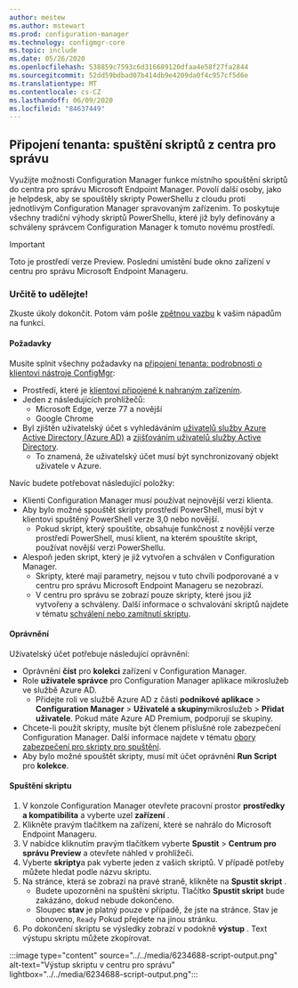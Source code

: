 ```yaml
---
author: mestew
ms.author: mstewart
ms.prod: configuration-manager
ms.technology: configmgr-core
ms.topic: include
ms.date: 05/26/2020
ms.openlocfilehash: 538859c7593c6d316689120dfaa4e58f27fa2844
ms.sourcegitcommit: 52dd59bdbad07b414db9e4209da0f4c957cf5d6e
ms.translationtype: MT
ms.contentlocale: cs-CZ
ms.lasthandoff: 06/09/2020
ms.locfileid: "84637449"
---
```

## <a name="tenant-attach-run-scripts-from-the-admin-center"></a><a name="bkmk_scripts"></a>Připojení tenanta: spuštění skriptů z centra pro správu
<!--6234688-->
Využijte možnosti Configuration Manager funkce místního spouštění skriptů do centra pro správu Microsoft Endpoint Manager. Povolí další osoby, jako je helpdesk, aby se spouštěly skripty PowerShellu z cloudu proti jednotlivým Configuration Manager spravovaným zařízením. To poskytuje všechny tradiční výhody skriptů PowerShellu, které již byly definovány a schváleny správcem Configuration Manager k tomuto novému prostředí.

> [!Important]
> Toto je prostředí verze Preview. Poslední umístění bude okno zařízení v centru pro správu Microsoft Endpoint Manageru.

### <a name="try-it-out"></a>Určitě to udělejte!

Zkuste úkoly dokončit. Potom vám pošle [zpětnou vazbu](../../technical-preview-2003.md#bkmk_feedback) k vašim nápadům na funkci.

#### <a name="prerequisites"></a>Požadavky

Musíte splnit všechny požadavky na [připojení tenanta: podrobnosti o klientovi nástroje ConfigMgr](../../technical-preview-2004.md#bkmk_mem):

- Prostředí, které je [klientovi připojené k nahraným zařízením](../../../../../tenant-attach/device-sync-actions.md).
- Jeden z následujících prohlížečů:
  - Microsoft Edge, verze 77 a novější
  - Google Chrome
- Byl zjištěn uživatelský účet s vyhledáváním [uživatelů služby Azure Active Directory (Azure AD)](../../../../servers/deploy/configure/about-discovery-methods.md#azureaddisc) a [zjišťováním uživatelů služby Active Directory](../../../../servers/deploy/configure/about-discovery-methods.md#bkmk_aboutUser).
  - To znamená, že uživatelský účet musí být synchronizovaný objekt uživatele v Azure.

Navíc budete potřebovat následující položky:

- Klienti Configuration Manager musí používat nejnovější verzi klienta.
- Aby bylo možné spouštět skripty prostředí PowerShell, musí být v klientovi spuštěný PowerShell verze 3,0 nebo novější.
   - Pokud skript, který spouštíte, obsahuje funkčnost z novější verze prostředí PowerShell, musí klient, na kterém spouštíte skript, používat novější verzi PowerShellu.
- Alespoň jeden skript, který je již vytvořen a schválen v Configuration Manager.
   - Skripty, které mají parametry, nejsou v tuto chvíli podporované a v centru pro správu Microsoft Endpoint Manageru se nezobrazí.
   - V centru pro správu se zobrazí pouze skripty, které jsou již vytvořeny a schváleny. Další informace o schvalování skriptů najdete v tématu [schválení nebo zamítnutí skriptu](../../../../../apps/deploy-use/create-deploy-scripts.md#run-script-authors-and-approvers).


#### <a name="permissions"></a>Oprávnění

Uživatelský účet potřebuje následující oprávnění:

- Oprávnění **číst** pro **kolekci** zařízení v Configuration Manager.
- Role **uživatele správce** pro Configuration Manager aplikace mikroslužeb ve službě Azure AD.
  - Přidejte roli ve službě Azure AD z části **podnikové aplikace**  >  **Configuration Manager**  >  **Uživatelé a skupiny**mikroslužeb  >  **Přidat uživatele**. Pokud máte Azure AD Premium, podporují se skupiny.
- Chcete-li použít skripty, musíte být členem příslušné role zabezpečení Configuration Manager. Další informace najdete v tématu [obory zabezpečení pro skripty pro spuštění](../../../../../apps/deploy-use/create-deploy-scripts.md#bkmk_ScriptRoles).
- Aby bylo možné spouštět skripty, musí mít účet oprávnění **Run Script** pro **kolekce**.

#### <a name="run-a-script"></a>Spuštění skriptu

1. V konzole Configuration Manager otevřete pracovní prostor **prostředky a kompatibilita** a vyberte uzel **zařízení** .
1. Klikněte pravým tlačítkem na zařízení, které se nahrálo do Microsoft Endpoint Manageru.
1. V nabídce kliknutím pravým tlačítkem vyberte **Spustit**  >  **Centrum pro správu Preview** a otevřete náhled v prohlížeči.
1. Vyberte **skripty**a pak vyberte jeden z vašich skriptů. V případě potřeby můžete hledat podle názvu skriptu.
1. Na stránce, která se zobrazí na pravé straně, klikněte na **Spustit skript** .
   - Budete upozorněni na spuštění skriptu. Tlačítko **Spustit skript** bude zakázáno, dokud nebude dokončeno.
   - Sloupec **stav** je platný pouze v případě, že jste na stránce. Stav je obnoveno, `Ready` Pokud přejdete na jinou stránku.
1. Po dokončení skriptu se výsledky zobrazí v podokně **výstup** . Text výstupu skriptu můžete zkopírovat.


:::image type="content" source="../../media/6234688-script-output.png" alt-text="Výstup skriptu v centru pro správu" lightbox="../../media/6234688-script-output.png":::